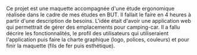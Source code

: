 Ce projet est une maquette accompagnée d'une étude ergonomique réalisée dans le cadre de mes études en BUT. Il fallait le faire en 4 heures à partir d'une description de besoins. L'idée était d'avoir une application web qui permettrait de gérer des emplacements pour camping-car. Il a fallu décrire les fonctionnalités, le profil des utilisateurs qui utiliseraient l'application puis faire la charte graphique (logo, polices, couleurs) et pour finir la maquette (fils de fer puis esthétique).
